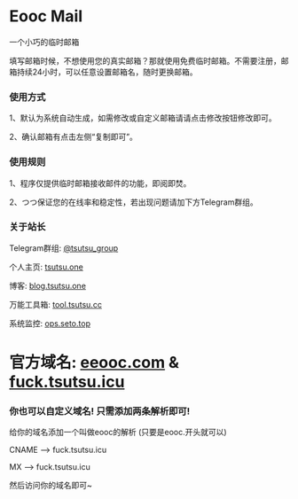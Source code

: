 Eooc Mail
==============
一个小巧的临时邮箱

填写邮箱时候，不想使用您的真实邮箱？那就使用免费临时邮箱。不需要注册，邮箱持续24小时，可以任意设置邮箱名，随时更换邮箱。

### 使用方式
1、默认为系统自动生成，如需修改或自定义邮箱请请点击修改按钮修改即可。

2、确认邮箱有点击左侧“复制即可”。

### 使用规则
1、程序仅提供临时邮箱接收邮件的功能，即阅即焚。

2、つつ保证您的在线率和稳定性，若出现问题请加下方Telegram群组。

### 关于站长
Telegram群组: [@tsutsu_group](https://t.me/tsutsu_group)

个人主页: [tsutsu.one](https://tsutsu.one)

博客: [blog.tsutsu.one](https://blog.tsutsu.one)

万能工具箱: [tool.tsutsu.cc](https://tool.tsutsu.cc)

系统监控: [ops.seto.top](https://ops.seto.top)

# 官方域名: [eeooc.com](https://eeooc.com) & [fuck.tsutsu.icu](https://fuck.tsutsu.icu)
### 你也可以自定义域名! 只需添加两条解析即可!

给你的域名添加一个叫做eooc的解析 (只要是eooc.开头就可以)

CNAME --> fuck.tsutsu.icu

MX --> fuck.tsutsu.icu

然后访问你的域名即可~

